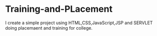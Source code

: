 # Training-and-PLacement
I create a simple project using HTML,CSS,JavaScript,JSP and SERVLET doing placemaent and training for college.
